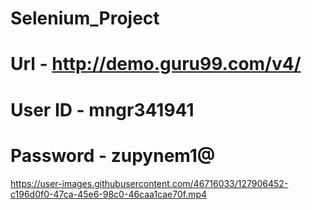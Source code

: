 # Selenium_Project
# Url - http://demo.guru99.com/v4/
# User ID - mngr341941
# Password - zupynem1@


https://user-images.githubusercontent.com/46716033/127906452-c196d0f0-47ca-45e6-98c0-46caa1cae70f.mp4

